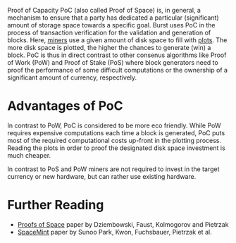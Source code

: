 Proof of Capacity PoC (also called Proof of Space) is, in general, a mechanism to ensure that a party has dedicated a particular (significant) amount of storage space towards a specific goal. Burst uses PoC in the process of transaction verification for the validation and generation of blocks. Here, [miners](mining.md) use a given amount of disk space to fill with [plots](plots.md). The more disk space is plotted, the higher the chances to generate (win) a block. PoC is thus in direct contrast to other consenus algorithms like Proof of Work (PoW) and Proof of Stake (PoS) where block generators need to proof the performance of some difficult computations or the ownership of a significant amount of currency, respectively.

Advantages of PoC
=================

In contrast to PoW, PoC is considered to be more eco friendly. While PoW requires expensive computations each time a block is generated, PoC puts most of the required computational costs up-front in the plotting process. Reading the plots in order to proof the designated disk space investment is much cheaper.

In contrast to PoS and PoW miners are not required to invest in the target currency or new hardware, but can rather use existing hardware.

Further Reading
===============

-   [Proofs of Space](https://eprint.iacr.org/2013/796.pdf) paper by Dziembowski, Faust, Kolmogorov and Pietrzak
-   [SpaceMint](https://eprint.iacr.org/2015/528.pdf) paper by Sunoo Park, Kwon, Fuchsbauer, Pietrzak et al.

